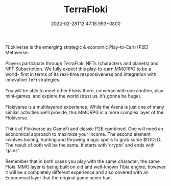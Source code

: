 ﻿---
title: "TerraFloki"
description: "Multi layer Metaverse built on Tibia engine."
lead: "Multi layer Metaverse built on Tibia engine."
date: 2022-02-28T12:47:18.993+0800
lastmod: 2022-02-28T12:47:18.993+0800
draft: false
featuredImage: ["100_terrafloki.png"]
score: "619"
status: "Development"
blockchain: ["Other"]
nft_support: "Yes"
free_to_play: "NFT"
play_to_earn: ["NFT","Crypto"]
website: "https://terrafloki.io/?utm_source=PlayToEarn.net&utm_medium=organic&utm_campaign=gamepage"
twitter: "https://twitter.com/TerraFloki"
discord: "https://discord.gg/WxzmJNenWA"
telegram: "https://t.me/terrafloki"
github: 
youtube: "https://www.youtube.com/channel/UCLRLbKlj96uSrZuaK_RpWzQ/featured%2560"
twitch: 
facebook: 
instagram: "https://www.instagram.com/terrafloki/"
reddit: 
medium: "https://medium.com/@terrafloki"
steam: 
gitbook: 
googleplay: 
appstore: 

  
    
categories: ["games"]
games: ["Collectible","MMORPG"]
toc: false
pinned: false
weight: 
---
FLokiverse is the emerging strategic &amp; economic Play-to-Earn (P2E) Metaverse. <br> <br> Players participate through TerraFloki NFTs (characters and planets) and NFT Subscription. We fully expect this play-to-earn MMORPG to be a world- first in terms of its real-time responsiveness and integration with innovative TeFi strategies. <br> <br> You will be able to meet other Flokis there, converse with one another, play mini-games, and explore the world (trust us, it’s gonna be huge). <br> <br> Flokiverse is a multilayered experience. While the Arena is just one of many similar activities we’ll provide, this MMORPG is a more complex layer of the Flokiverse. <br> <br> Think of Flokiverse as GameFi and classic P2E combined. One will need an economical approach to maximize your income. The second element involves looting, hunting and throwing magic spells to grab some $fGOLD. The result of both will be the same. It starts with ‘crypto’ and ends with ‘gainz’. <br> <br> Remember that in both cases you play with the same character, the same Floki. MMO layer is being built on old and well-known Tibia engine, however it will be a completely different experience and also covered with an Economical layer that the original game never had.
